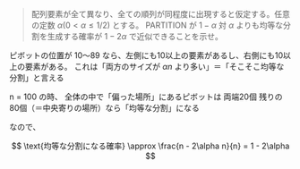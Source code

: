 <!--
<script type="text/javascript" async
  src="https://cdnjs.cloudflare.com/ajax/libs/mathjax/2.7.7/MathJax.js?config=TeX-MML-AM_CHTML">
</script>
-->

>配列要素が全て異なり、全ての順列が同程度に出現すると仮定する。任意の定数 $\alpha (0<\alpha \leq 1/2)$ とする。 PARTITION が $1-\alpha$ 対 $\alpha$ よりも均等な分割を生成する確率が $1-2\alpha$ で近似できることを示せ。


ピボットの位置が 10〜89 なら、左側にも10以上の要素があるし、右側にも10以上の要素がある。
これは「両方のサイズが $\alpha n$ より多い」＝「そこそこ均等な分割」と言える

n = 100 の時、
全体の中で「偏った場所」にあるピボットは 両端20個
残りの 80個（＝中央寄りの場所）なら「均等な分割」になる

なので、

$$
\text{均等な分割になる確率} \approx \frac{n - 2\alpha n}{n} = 1 - 2\alpha
$$
